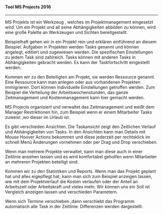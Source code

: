 #### Tool MS Projects 2016
---
MS Projekts ist ein Werkzeug , welches im Projektmanagement eingesetzt wird.
Um ein Projekt und all seine Abhängigkeiten abbilden zu können, wird eine große Palette an Werkzeugen und Sichten bereitgestellt. 

Beispielhaft gehen wir in ein Projekt rein und erklären einführend an diesem Beispiel. 
Aufgaben in Projekten werden Tasks genannt und können angelegt, editiert und zugewiesen werden.
Die spezifischen Einstellungen zu jedem Task sind zahlreich. Tasks können mit anderen Tasks in Abhängigkeiten gebracht werden.
Es kann der Taskfortschritt eingestellt werden.

Kommen wir zu den Beteiligten am Projekt, sie werden Ressource genannt. Eine Ressource kann man anlegen oder aus vorhandenen Projekten immigrieren. Dort können individuelle Einstellungen getroffen werden. Zum Beispiel die Verteilung der Arbeitswochenstunden, das ganze Zeitmanagement und Kostenmanagement kann hier gemacht werden.

MS Projects organisiert und verwaltet das Zeitmanagement und weißt dem Manager Restriktionen hin, zum Beispiel wenn er einem Mitarbeiter Tasks zuweist ,wo dieser im Urlaub ist.

Es gibt verschieden Ansichten. Die Taskansicht zeigt den Zeitlichen Verlauf und Abhängigkeiten von Tasks. In den Ansichten kann man Details mit Mouse Hoover Actions bekommen und diese jederzeit per rechtsklick im schnell Menü Änderungen vornehmen oder per Drag und Drop verschieben.

Wenn man mehrere Projekte verwaltet, kann man diese auch in einer Zeitlinie ansehen lassen und es wird komfortabel geholfen wenn Mitarbeiter an mehreren Projekten beteiligt sind.

Kommen wir zu den Statistiken und Reports. Wenn man das Projekt geplant hat und alles eigepflegt hat, kann man sich zum Beispiel anzeigen lassen, wie mit dem Projektverlauf die Kosten verlaufen oder der Anteil an Arbeitszeit oder Arbeitskraft und vieles mehr. Wir können uns ein Soll ist Vergleich anzeigen lassen und verschieden Parametern.

Wenn sich Termine verschieben ,dann verschiebt das Programm automatisch alle Task in der Zeitlinie. Differenzen werden dargestellt.
